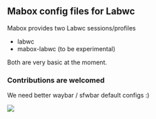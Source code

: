 ## Mabox config files for Labwc

Mabox provides two Labwc sessions/profiles

- labwc
- mabox-labwc (to be experimental)

Both are very basic at the moment.

### Contributions are welcomed
We need better waybar / sfwbar default configs :)


![](/img/Mabox_Labwc_241229.avif)
